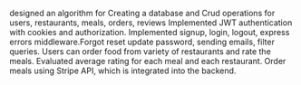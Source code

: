 designed an algorithm for 
 Creating a database and Crud operations for users, restaurants, meals, orders, reviews
 Implemented JWT authentication with cookies and authorization. 
 Implemented signup, login, logout, express errors middleware.Forgot reset update password, sending 
 emails, filter queries.
 Users can order food from variety of restaurants and rate the meals. 
 Evaluated average rating for each meal and each restaurant.
 Order meals using Stripe API, which is integrated into the backend.
